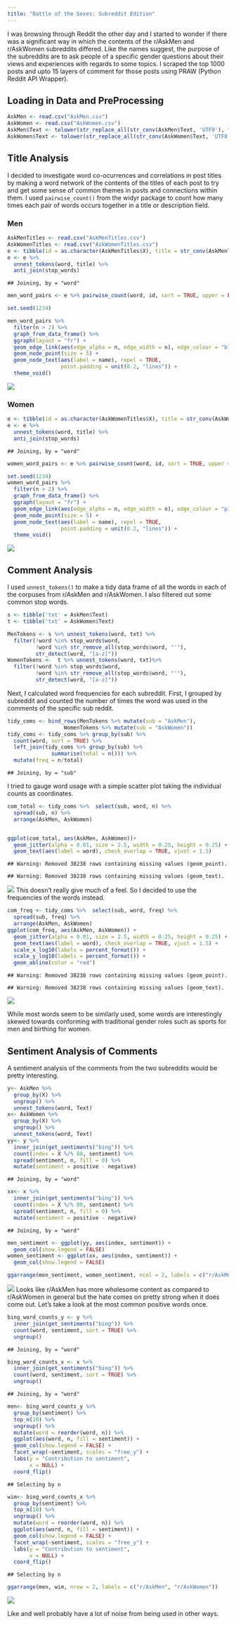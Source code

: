 ```yaml
---
title: "Battle of the Sexes: Subreddit Edition"
---
```



I was browsing through Reddit the other day and I started to wonder if
there was a significant way in which the contents of the r/AskMen and
r/AskWomen subreddits differed. Like the names suggest, the purpose of the
subreddits are to ask people of a specific gender questions about their
views and experiences with regards to some topics. I scraped the top
1000 posts and upto 15 layers of comment for those posts using PRAW
(Python Reddit API Wrapper).

Loading in Data and PreProcessing
---------------------------------

``` r
AskMen <- read.csv("AskMen.csv")
AskWomen <- read.csv("AskWomen.csv")
AskMen$Text <- tolower(str_replace_all(str_conv(AskMen$Text, 'UTF8'), "_", ""))
AskWomen$Text <- tolower(str_replace_all(str_conv(AskWomen$Text, 'UTF8'), "_", ""))
```

Title Analysis
--------------

I decided to investigate word co-ocurrences and correlations in post
titles by making a word network of the contents of the titles of each
post to try and get some sense of common themes in posts and connections
within them. I used `pairwise_count()` from the widyr package to count
how many times each pair of words occurs together in a title or
description field.

### Men

``` r
AskMenTitles <- read.csv("AskMenTitles.csv")
AskWomenTitles <- read.csv("AskWomenTitles.csv")
e <- tibble(id = as.character(AskMenTitles$X), title = str_conv(AskMenTitles$Text, 'UTF8'))
e <- e %>%
  unnest_tokens(word, title) %>% 
  anti_join(stop_words)
```

    ## Joining, by = "word"

``` r
men_word_pairs <- e %>% pairwise_count(word, id, sort = TRUE, upper = FALSE)

set.seed(1234)

men_word_pairs %>%
  filter(n > 2) %>%
  graph_from_data_frame() %>%
  ggraph(layout = "fr") +
  geom_edge_link(aes(edge_alpha = n, edge_width = n), edge_colour = "blue") +
  geom_node_point(size = 5) +
  geom_node_text(aes(label = name), repel = TRUE, 
                 point.padding = unit(0.2, "lines")) +
  theme_void()
```

![](/post_resources/AskMen_vs_AskWomen_files/figure-markdown_github/unnamed-chunk-2-1.png)

### Women

``` r
e <- tibble(id = as.character(AskWomenTitles$X), title = str_conv(AskWomenTitles$Text, 'UTF8'))
e <- e %>%
  unnest_tokens(word, title) %>% 
  anti_join(stop_words)
```

    ## Joining, by = "word"

``` r
women_word_pairs <- e %>% pairwise_count(word, id, sort = TRUE, upper = FALSE)

set.seed(1234)
women_word_pairs %>%
  filter(n > 2) %>%
  graph_from_data_frame() %>%
  ggraph(layout = "fr") +
  geom_edge_link(aes(edge_alpha = n, edge_width = n), edge_colour = "pink") +
  geom_node_point(size = 5) +
  geom_node_text(aes(label = name), repel = TRUE, 
                 point.padding = unit(0.2, "lines")) +
  theme_void()
```

![](/post_resources/AskMen_vs_AskWomen_files/figure-markdown_github/unnamed-chunk-3-1.png)

Comment Analysis
----------------

I used `unnest_tokens()` to make a tidy data frame of all the words in
each of the corpuses from r/AskMen and r/AskWomen. I also filtered out
some common stop words.

``` r
s <- tibble('txt' = AskMen$Text)
t <- tibble('txt' = AskWomen$Text)

MenTokens <- s %>% unnest_tokens(word, txt) %>%
  filter(!word %in% stop_words$word,
         !word %in% str_remove_all(stop_words$word, "'"),
         str_detect(word, "[a-z]"))
WomenTokens <-  t %>% unnest_tokens(word, txt)%>%
  filter(!word %in% stop_words$word,
         !word %in% str_remove_all(stop_words$word, "'"),
         str_detect(word, "[a-z]"))
```

Next, I calculated word frequencies for each subreddit. First, I grouped
by subreddit and counted the number of times the word was used in the
comments of the specific sub reddit.

``` r
tidy_coms <- bind_rows(MenTokens %>% mutate(sub = "AskMen"),
                  WomenTokens %>% mutate(sub = "AskWomen"))
tidy_coms <- tidy_coms %>% group_by(sub) %>%
  count(word, sort = TRUE) %>%
  left_join(tidy_coms %>% group_by(sub) %>%
              summarise(total = n())) %>%
  mutate(freq = n/total)
```

    ## Joining, by = "sub"

I tried to gauge word usage with a simple scatter plot taking the
individual counts as coordinates.

``` r
com_total <- tidy_coms %>%  select(sub, word, n) %>%
  spread(sub, n) %>%
  arrange(AskMen, AskWomen)


ggplot(com_total, aes(AskMen, AskWomen))+
  geom_jitter(alpha = 0.01, size = 2.5, width = 0.25, height = 0.25) +
  geom_text(aes(label = word), check_overlap = TRUE, vjust = 1.5)
```

    ## Warning: Removed 38238 rows containing missing values (geom_point).

    ## Warning: Removed 38238 rows containing missing values (geom_text).

![](/post_resources/AskMen_vs_AskWomen_files/figure-markdown_github/unnamed-chunk-6-1.png)
This doesn’t really give much of a feel. So I decided to use the
frequencies of the words instead.

``` r
com_freq <- tidy_coms %>%  select(sub, word, freq) %>%
  spread(sub, freq) %>%
  arrange(AskMen, AskWomen)
ggplot(com_freq, aes(AskMen, AskWomen)) +
  geom_jitter(alpha = 0.01, size = 2.5, width = 0.25, height = 0.25) +
  geom_text(aes(label = word), check_overlap = TRUE, vjust = 1.5) +
  scale_x_log10(labels = percent_format()) +
  scale_y_log10(labels = percent_format()) +
  geom_abline(color = "red")
```

    ## Warning: Removed 38238 rows containing missing values (geom_point).

    ## Warning: Removed 38238 rows containing missing values (geom_text).

![](/post_resources/AskMen_vs_AskWomen_files/figure-markdown_github/unnamed-chunk-7-1.png)

While most words seem to be similarly used, some words are interestingly
skewed towards conforming with traditional gender roles such as sports
for men and birthing for women.

Sentiment Analysis of Comments
------------------------------

A sentiment analysis of the comments from the two subreddits would be
pretty interesting.

``` r
y<- AskMen %>%
  group_by(X) %>%
  ungroup() %>%
  unnest_tokens(word, Text)
x<- AskWomen %>%
  group_by(X) %>%
  ungroup() %>%
  unnest_tokens(word, Text)
yy<- y %>%
  inner_join(get_sentiments("bing")) %>%
  count(index = X %/% 80, sentiment) %>%
  spread(sentiment, n, fill = 0) %>%
  mutate(sentiment = positive - negative)
```

    ## Joining, by = "word"

``` r
xx<- x %>%
  inner_join(get_sentiments("bing")) %>%
  count(index = X %/% 80, sentiment) %>%
  spread(sentiment, n, fill = 0) %>%
  mutate(sentiment = positive - negative)
```

    ## Joining, by = "word"

``` r
men_sentiment <- ggplot(yy, aes(index, sentiment)) + 
  geom_col(show.legend = FALSE)
women_sentiment <- ggplot(xx, aes(index, sentiment)) + 
  geom_col(show.legend = FALSE)

ggarrange(men_sentiment, women_sentiment, ncol = 2, labels = c("r/AskMen", "r/AskWomen"))
```

![](/post_resources/AskMen_vs_AskWomen_files/figure-markdown_github/unnamed-chunk-8-1.png)
Looks like r/AskMen has more wholesome content as compared to
r/AskWomen in general but the hate comes on pretty strong when it does come out. Let’s take a look at the most common positive words once.

``` r
bing_word_counts_y <- y %>%
  inner_join(get_sentiments("bing")) %>%
  count(word, sentiment, sort = TRUE) %>%
  ungroup()
```

    ## Joining, by = "word"

``` r
bing_word_counts_x <- x %>%
  inner_join(get_sentiments("bing")) %>%
  count(word, sentiment, sort = TRUE) %>%
  ungroup()
```

    ## Joining, by = "word"

``` r
men<- bing_word_counts_y %>%
  group_by(sentiment) %>%
  top_n(10) %>%
  ungroup() %>%
  mutate(word = reorder(word, n)) %>%
  ggplot(aes(word, n, fill = sentiment)) +
  geom_col(show.legend = FALSE) +
  facet_wrap(~sentiment, scales = "free_y") +
  labs(y = "Contribution to sentiment",
       x = NULL) +
  coord_flip()
```

    ## Selecting by n

``` r
wim<- bing_word_counts_x %>%
  group_by(sentiment) %>%
  top_n(10) %>%
  ungroup() %>%
  mutate(word = reorder(word, n)) %>%
  ggplot(aes(word, n, fill = sentiment)) +
  geom_col(show.legend = FALSE) +
  facet_wrap(~sentiment, scales = "free_y") +
  labs(y = "Contribution to sentiment",
       x = NULL) +
  coord_flip()
```

    ## Selecting by n

``` r
ggarrange(men, wim, nrow = 2, labels = c("r/AskMen", "r/AskWomen"))
```

![](/post_resources/AskMen_vs_AskWomen_files/figure-markdown_github/unnamed-chunk-9-1.png)

Like and well probably have a lot of noise from being used in other
ways.
